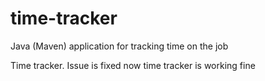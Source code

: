 # time-tracker
Java (Maven) application for tracking time on the job

Time tracker.
Issue is fixed now time tracker is working fine
